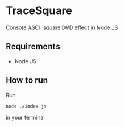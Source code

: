 # TraceSquare

Console ASCII square DVD effect in Node.JS

## Requirements
- Node.JS

## How to run

Run

```shell
node ./index.js
```

in your terminal
